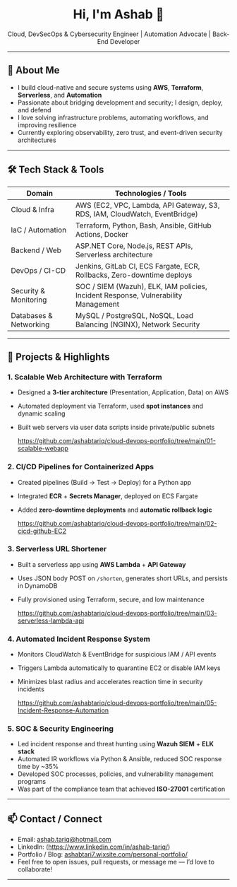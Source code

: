 <h1 align="center">Hi, I'm Ashab 👋</h1>
<p align="center">Cloud, DevSecOps & Cybersecurity Engineer | Automation Advocate | Back-End Developer</p>

---

## 🔭 About Me

- I build cloud-native and secure systems using **AWS**, **Terraform**, **Serverless**, and **Automation**  
- Passionate about bridging development and security; I design, deploy, and defend  
- I love solving infrastructure problems, automating workflows, and improving resilience  
- Currently exploring observability, zero trust, and event-driven security architectures  

---

## 🛠 Tech Stack & Tools

| Domain | Technologies / Tools |
|---|---|
| Cloud & Infra            | AWS (EC2, VPC, Lambda, API Gateway, S3, RDS, IAM, CloudWatch, EventBridge) |
| IaC / Automation         | Terraform, Python, Bash, Ansible, GitHub Actions, Docker |
| Backend / Web            | ASP.NET Core, Node.js, REST APIs, Serverless architecture |
| DevOps / CI-CD           | Jenkins, GitLab CI, ECS Fargate, ECR, Rollbacks, Zero-downtime deploys |
| Security & Monitoring    | SOC / SIEM (Wazuh), ELK, IAM policies, Incident Response, Vulnerability Management |
| Databases & Networking   | MySQL / PostgreSQL, NoSQL, Load Balancing (NGINX), Network Security |

---

## 📂 Projects & Highlights

### 1. Scalable Web Architecture with Terraform  
- Designed a **3-tier architecture** (Presentation, Application, Data) on AWS  
- Automated deployment via Terraform, used **spot instances** and dynamic scaling  
- Built web servers via user data scripts inside private/public subnets
  
  https://github.com/ashabtariq/cloud-devops-portfolio/tree/main/01-scalable-webapp

### 2. CI/CD Pipelines for Containerized Apps  
- Created pipelines (Build → Test → Deploy) for a Python app  
- Integrated **ECR** + **Secrets Manager**, deployed on ECS Fargate  
- Added **zero-downtime deployments** and **automatic rollback logic**
  
  https://github.com/ashabtariq/cloud-devops-portfolio/tree/main/02-cicd-github-EC2

### 3. Serverless URL Shortener  
- Built a serverless app using **AWS Lambda** + **API Gateway**  
- Uses JSON body POST on `/shorten`, generates short URLs, and persists in DynamoDB  
- Fully provisioned using Terraform, secure, and low maintenance
  
  https://github.com/ashabtariq/cloud-devops-portfolio/tree/main/03-serverless-lambda-api

### 4. Automated Incident Response System  
- Monitors CloudWatch & EventBridge for suspicious IAM / API events  
- Triggers Lambda automatically to quarantine EC2 or disable IAM keys  
- Minimizes blast radius and accelerates reaction time in security incidents
  
  https://github.com/ashabtariq/cloud-devops-portfolio/tree/main/05-Incident-Response-Automation

### 5. SOC & Security Engineering  
- Led incident response and threat hunting using **Wazuh SIEM** + **ELK stack**  
- Automated IR workflows via Python & Ansible, reduced SOC response time by ~35%  
- Developed SOC processes, policies, and vulnerability management programs  
- Was part of the compliance team that achieved **ISO-27001** certification  

---

## 📫 Contact / Connect

- Email: ashab.tariq@hotmail.com  
- LinkedIn: (https://www.linkedin.com/in/ashab-tariq/)  
- Portfolio / Blog: [ashabtari7.wixsite.com/personal-portfolio/](https://ashabtari7.wixsite.com/personal-portfolio/)  
- Feel free to open issues, pull requests, or message me — I’d love to collaborate!  

---
